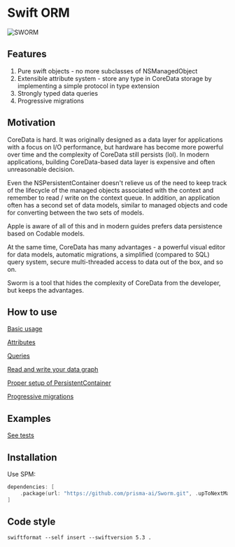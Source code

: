 # Swift ORM

![SWORM](logo.svg)

## Features

1) Pure swift objects - no more subclasses of NSManagedObject
2) Extensible attribute system - store any type in CoreData storage by implementing a simple protocol in type extension
3) Strongly typed data queries
4) Progressive migrations

## Motivation

CoreData is hard. It was originally designed as a data layer for applications with a focus on I/O performance, but hardware has become more powerful over time and the complexity of CoreData still persists (lol). In modern applications, building CoreData-based data layer is expensive and often unreasonable decision.

Even the NSPersistentContainer doesn't relieve us of the need to keep track of the lifecycle of the managed objects associated with the context and remember to read / write on the context queue. In addition, an application often has a second set of data models, similar to managed objects and code for converting between the two sets of models.

Apple is aware of all of this and in modern guides prefers data persistence based on Codable models.

At the same time, CoreData has many advantages - a powerful visual editor for data models, automatic migrations, a simplified (compared to SQL) query system, secure multi-threaded access to data out of the box, and so on.

Sworm is a tool that hides the complexity of CoreData from the developer, but keeps the advantages.

## How to use

[Basic usage](docs/basic_usage.md)

[Attributes](docs/attributes.md)

[Queries](docs/queries.md)

[Read and write your data graph](docs/read_write.md)

[Proper setup of PersistentContainer](docs/setup_pc.md)

[Progressive migrations](docs/migrations.md)

## Examples

[See tests](/Tests/SwormTests/)

## Installation

Use SPM:

``` swift
dependencies: [
    .package(url: "https://github.com/prisma-ai/Sworm.git", .upToNextMajor(from: "1.0.0"))
]
```

## Code style

`swiftformat --self insert --swiftversion 5.3 .`
